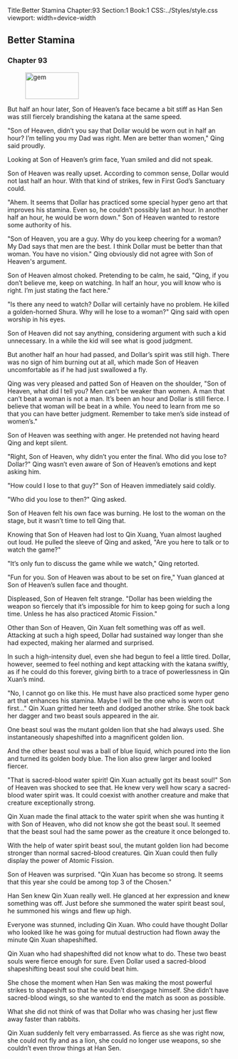 Title:Better Stamina 
Chapter:93 
Section:1 
Book:1 
CSS:../Styles/style.css 
viewport: width=device-width
  
## Better Stamina
### Chapter 93
  
<figure>
	<img src="../Images/gem.gif" alt="gem" id="gem" width="120" height="60" />
</figure>
  

  
But half an hour later, Son of Heaven’s face became a bit stiff as Han Sen was still fiercely brandishing the katana at the same speed.

"Son of Heaven, didn’t you say that Dollar would be worn out in half an hour? I’m telling you my Dad was right. Men are better than women," Qing said proudly.

Looking at Son of Heaven’s grim face, Yuan smiled and did not speak.

Son of Heaven was really upset. According to common sense, Dollar would not last half an hour. With that kind of strikes, few in First God’s Sanctuary could.

"Ahem. It seems that Dollar has practiced some special hyper geno art that improves his stamina. Even so, he couldn’t possibly last an hour. In another half an hour, he would be worn down." Son of Heaven wanted to restore some authority of his.

"Son of Heaven, you are a guy. Why do you keep cheering for a woman? My Dad says that men are the best. I think Dollar must be better than that woman. You have no vision." Qing obviously did not agree with Son of Heaven's argument.

Son of Heaven almost choked. Pretending to be calm, he said, "Qing, if you don’t believe me, keep on watching. In half an hour, you will know who is right. I’m just stating the fact here."

"Is there any need to watch? Dollar will certainly have no problem. He killed a golden-horned Shura. Why will he lose to a woman?" Qing said with open worship in his eyes.

Son of Heaven did not say anything, considering argument with such a kid unnecessary. In a while the kid will see what is good judgment.

But another half an hour had passed, and Dollar’s spirit was still high. There was no sign of him burning out at all, which made Son of Heaven uncomfortable as if he had just swallowed a fly.

Qing was very pleased and patted Son of Heaven on the shoulder, "Son of Heaven, what did I tell you? Men can’t be weaker than women. A man that can’t beat a woman is not a man. It’s been an hour and Dollar is still fierce. I believe that woman will be beat in a while. You need to learn from me so that you can have better judgment. Remember to take men’s side instead of women’s."

Son of Heaven was seething with anger. He pretended not having heard Qing and kept silent.

"Right, Son of Heaven, why didn’t you enter the final. Who did you lose to? Dollar?" Qing wasn’t even aware of Son of Heaven’s emotions and kept asking him.

"How could I lose to that guy?" Son of Heaven immediately said coldly.

"Who did you lose to then?" Qing asked.

Son of Heaven felt his own face was burning. He lost to the woman on the stage, but it wasn’t time to tell Qing that.

Knowing that Son of Heaven had lost to Qin Xuang, Yuan almost laughed out loud. He pulled the sleeve of Qing and asked, "Are you here to talk or to watch the game?"

"It’s only fun to discuss the game while we watch," Qing retorted.

"Fun for you. Son of Heaven was about to be set on fire," Yuan glanced at Son of Heaven’s sullen face and thought.

Displeased, Son of Heaven felt strange. "Dollar has been wielding the weapon so fiercely that it’s impossible for him to keep going for such a long time. Unless he has also practiced Atomic Fission."

Other than Son of Heaven, Qin Xuan felt something was off as well. Attacking at such a high speed, Dollar had sustained way longer than she had expected, making her alarmed and surprised.

In such a high-intensity duel, even she had begun to feel a little tired. Dollar, however, seemed to feel nothing and kept attacking with the katana swiftly, as if he could do this forever, giving birth to a trace of powerlessness in Qin Xuan’s mind.

"No, I cannot go on like this. He must have also practiced some hyper geno art that enhances his stamina. Maybe I will be the one who is worn out first…" Qin Xuan gritted her teeth and dodged another strike. She took back her dagger and two beast souls appeared in the air.

One beast soul was the mutant golden lion that she had always used. She instantaneously shapeshifted into a magnificent golden lion.

And the other beast soul was a ball of blue liquid, which poured into the lion and turned its golden body blue. The lion also grew larger and looked fiercer.

"That is sacred-blood water spirit! Qin Xuan actually got its beast soul!" Son of Heaven was shocked to see that. He knew very well how scary a sacred-blood water spirit was. It could coexist with another creature and make that creature exceptionally strong.

Qin Xuan made the final attack to the water spirit when she was hunting it with Son of Heaven, who did not know she got the beast soul. It seemed that the beast soul had the same power as the creature it once belonged to.

With the help of water spirit beast soul, the mutant golden lion had become stronger than normal sacred-blood creatures. Qin Xuan could then fully display the power of Atomic Fission.

Son of Heaven was surprised. "Qin Xuan has become so strong. It seems that this year she could be among top 3 of the Chosen."

Han Sen knew Qin Xuan really well. He glanced at her expression and knew something was off. Just before she summoned the water spirit beast soul, he summoned his wings and flew up high.

Everyone was stunned, including Qin Xuan. Who could have thought Dollar who looked like he was going for mutual destruction had flown away the minute Qin Xuan shapeshifted.

Qin Xuan who had shapeshifted did not know what to do. These two beast souls were fierce enough for sure. Even Dollar used a sacred-blood shapeshifting beast soul she could beat him.

She chose the moment when Han Sen was making the most powerful strikes to shapeshift so that he wouldn’t disengage himself. She didn’t have sacred-blood wings, so she wanted to end the match as soon as possible.

What she did not think of was that Dollar who was chasing her just flew away faster than rabbits.

Qin Xuan suddenly felt very embarrassed. As fierce as she was right now, she could not fly and as a lion, she could no longer use weapons, so she couldn’t even throw things at Han Sen.